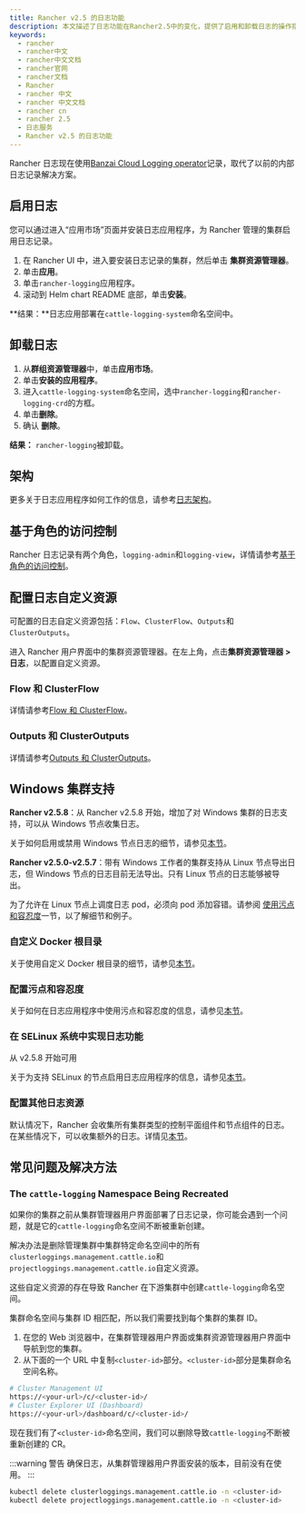 ```yaml
---
title: Rancher v2.5 的日志功能
description: 本文描述了日志功能在Rancher2.5中的变化，提供了启用和卸载日志的操作指导。
keywords:
  - rancher
  - rancher中文
  - rancher中文文档
  - rancher官网
  - rancher文档
  - Rancher
  - rancher 中文
  - rancher 中文文档
  - rancher cn
  - rancher 2.5
  - 日志服务
  - Rancher v2.5 的日志功能
---
```


Rancher 日志现在使用[Banzai Cloud Logging operator](https://banzaicloud.com/docs/one-eye/logging-operator/)记录，取代了以前的内部日志记录解决方案。

## 启用日志

您可以通过进入“应用市场”页面并安装日志应用程序，为 Rancher 管理的集群启用日志记录。

1. 在 Rancher UI 中，进入要安装日志记录的集群，然后单击 **集群资源管理器**。
1. 单击**应用**。
1. 单击`rancher-logging`应用程序。
1. 滚动到 Helm chart README 底部，单击**安装**。

**结果：**日志应用部署在`cattle-logging-system`命名空间中。

## 卸载日志

1. 从**群组资源管理器**中，单击**应用市场**。
1. 单击**安装的应用程序**。
1. 进入`cattle-logging-system`命名空间，选中`rancher-logging`和`rancher-logging-crd`的方框。
1. 单击**删除**。
1. 确认 **删除**。

**结果：** `rancher-logging`被卸载。

## 架构

更多关于日志应用程序如何工作的信息，请参考[日志架构](/docs/rancher2.5/logging/architecture/_index)。

## 基于角色的访问控制

Rancher 日志记录有两个角色，`logging-admin`和`logging-view`，详情请参考[基于角色的访问控制](/docs/rancher2.5/logging/rbac/_index)。

## 配置日志自定义资源

可配置的日志自定义资源包括：`Flow`、`ClusterFlow`、`Outputs`和`ClusterOutputs`。

进入 Rancher 用户界面中的集群资源管理器。在左上角，点击**集群资源管理器 > 日志**，以配置自定义资源。

### Flow 和 ClusterFlow

详情请参考[Flow 和 ClusterFlow](/docs/rancher2.5/logging/custom-resource-config/flows/_index)。

### Outputs 和 ClusterOutputs

详情请参考[Outputs 和 ClusterOutputs](/docs/rancher2.5/logging/custom-resource-config/flows/_index)。

## Windows 集群支持

**Rancher v2.5.8**：从 Rancher v2.5.8 开始，增加了对 Windows 集群的日志支持，可以从 Windows 节点收集日志。

关于如何启用或禁用 Windows 节点日志的细节，请参见[本节](/docs/rancher2.5/logging/helm-chart-options/_index)。

**Rancher v2.5.0-v2.5.7**：带有 Windows 工作者的集群支持从 Linux 节点导出日志，但 Windows 节点的日志目前无法导出。只有 Linux 节点的日志能够被导出。

为了允许在 Linux 节点上调度日志 pod，必须向 pod 添加容错。请参阅 [使用污点和容忍度](/docs/rancher2.5/logging/taints-tolerations/_index)一节，以了解细节和例子。

### 自定义 Docker 根目录

关于使用自定义 Docker 根目录的细节，请参见[本节](/docs/rancher2.5/logging/helm-chart-options/_index)。

### 配置污点和容忍度

关于如何在日志应用程序中使用污点和容忍度的信息，请参见[本节](/docs/rancher2.5/logging/taints-tolerations/_index)。

### 在 SELinux 系统中实现日志功能

从 v2.5.8 开始可用

关于为支持 SELinux 的节点启用日志应用程序的信息，请参见[本节](/docs/rancher2.5/logging/helm-chart-options/_index)。

### 配置其他日志资源

默认情况下，Rancher 会收集所有集群类型的控制平面组件和节点组件的日志。在某些情况下，可以收集额外的日志。详情见[本节](/docs/rancher2.5/logging/helm-chart-options/_index)。

## 常见问题及解决方法

### The `cattle-logging` Namespace Being Recreated

如果你的集群之前从集群管理器用户界面部署了日志记录，你可能会遇到一个问题，就是它的`cattle-logging`命名空间不断被重新创建。

解决办法是删除管理集群中集群特定命名空间中的所有`clusterloggings.management.cattle.io`和`projectloggings.management.cattle.io`自定义资源。

这些自定义资源的存在导致 Rancher 在下游集群中创建`cattle-logging`命名空间。

集群命名空间与集群 ID 相匹配，所以我们需要找到每个集群的集群 ID。

1. 在您的 Web 浏览器中，在集群管理器用户界面或集群资源管理器用户界面中导航到您的集群。
2. 从下面的一个 URL 中复制`<cluster-id>`部分。`<cluster-id>`部分是集群命名空间名称。

```bash
# Cluster Management UI
https://<your-url>/c/<cluster-id>/
# Cluster Explorer UI (Dashboard)
https://<your-url>/dashboard/c/<cluster-id>/
```

现在我们有了`<cluster-id>`命名空间，我们可以删除导致`cattle-logging`不断被重新创建的 CR。

:::warning 警告
确保日志，从集群管理器用户界面安装的版本，目前没有在使用。
:::

```bash
kubectl delete clusterloggings.management.cattle.io -n <cluster-id>
kubectl delete projectloggings.management.cattle.io -n <cluster-id>
```
